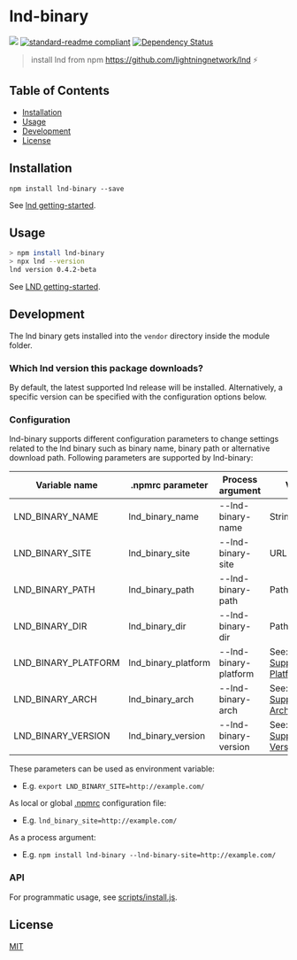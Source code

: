 # lnd-binary

[![](https://img.shields.io/badge/project-LND-blue.svg?style=flat-square)](https://github.com/lightningnetwork/lnd)
[![standard-readme compliant](https://img.shields.io/badge/standard--readme-OK-green.svg?style=flat-square)](https://github.com/RichardLitt/standard-readme)
[![Dependency Status](https://david-dm.org/mrfelton/lnd-binary.svg?style=flat-square)](https://david-dm.org/mrfelton/lnd-binary)

> install lnd from npm https://github.com/lightningnetwork/lnd ⚡️

## Table of Contents

- [Installation](#installation)
- [Usage](#usage)
- [Development](#development)
- [License](#license)


## Installation

```
npm install lnd-binary --save
```

See [lnd getting-started](https://github.com/lightningnetwork/lnd).

## Usage

```sh
> npm install lnd-binary
> npx lnd --version
lnd version 0.4.2-beta
```

See [LND getting-started](hhttps://github.com/lightningnetwork/lnd/blob/master/docs/INSTALL.md).

## Development

The lnd binary gets installed into the `vendor` directory inside the module folder.

### Which lnd version this package downloads?

By default, the latest supported lnd release will be installed. Alternatively, a specific version can be specified with the configuration options below.

### Configuration

lnd-binary supports different configuration parameters to change settings related to the lnd binary such as binary name, binary path or alternative download path. Following parameters are supported by lnd-binary:

Variable name       | .npmrc parameter    | Process argument   | Value
--------------------|---------------------|--------------------|------
LND_BINARY_NAME     | lnd_binary_name     | --lnd-binary-name     | String
LND_BINARY_SITE     | lnd_binary_site     | --lnd-binary-site     | URL
LND_BINARY_PATH     | lnd_binary_path     | --lnd-binary-path     | Path
LND_BINARY_DIR      | lnd_binary_dir      | --lnd-binary-dir      | Path
LND_BINARY_PLATFORM | lnd_binary_platform | --lnd-binary-platform | See: [Supported Platforms](lib/check-support.js#L4)
LND_BINARY_ARCH     | lnd_binary_arch     | --lnd-binary-arch     | See: [Supported Architectures](lib/check-support.js#L5)
LND_BINARY_VERSION  | lnd_binary_version  | --lnd-binary-version  | See: [Supported Versions](lib/check-support.js#L6)

These parameters can be used as environment variable:

* E.g. `export LND_BINARY_SITE=http://example.com/`

As local or global [.npmrc](https://docs.npmjs.com/misc/config) configuration file:

* E.g. `lnd_binary_site=http://example.com/`

As a process argument:

* E.g. `npm install lnd-binary --lnd-binary-site=http://example.com/`

### API

For programmatic usage, see [scripts/install.js](scripts/install.js).

## License

[MIT](LICENSE)
